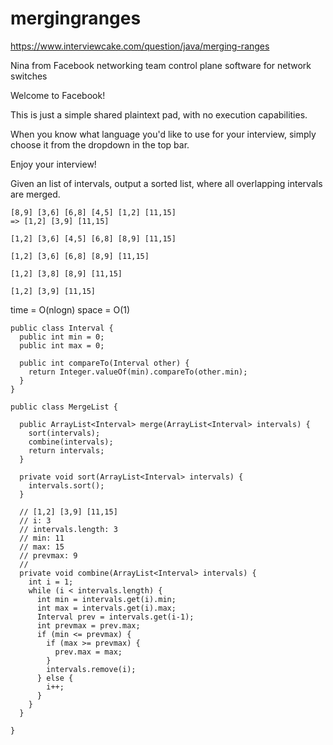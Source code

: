 # mergingranges

https://www.interviewcake.com/question/java/merging-ranges

Nina from Facebook
networking team
control plane software for network switches


Welcome to Facebook!

This is just a simple shared plaintext pad, with no execution capabilities.

When you know what language you'd like to use for your interview,
simply choose it from the dropdown in the top bar.

Enjoy your interview!

Given an list of intervals, output a sorted list, where all overlapping intervals are merged.

~~~~
[8,9] [3,6] [6,8] [4,5] [1,2] [11,15]
=> [1,2] [3,9] [11,15]

[1,2] [3,6] [4,5] [6,8] [8,9] [11,15]

[1,2] [3,6] [6,8] [8,9] [11,15]

[1,2] [3,8] [8,9] [11,15]

[1,2] [3,9] [11,15]
~~~~

time = O(nlogn)
space = O(1)

~~~~
public class Interval {
  public int min = 0;
  public int max = 0;
  
  public int compareTo(Interval other) {
    return Integer.valueOf(min).compareTo(other.min);
  }
}
  
public class MergeList {
  
  public ArrayList<Interval> merge(ArrayList<Interval> intervals) {
    sort(intervals);
    combine(intervals);
    return intervals;
  }
  
  private void sort(ArrayList<Interval> intervals) {
    intervals.sort();
  }
  
  // [1,2] [3,9] [11,15]
  // i: 3
  // intervals.length: 3
  // min: 11
  // max: 15
  // prevmax: 9
  // 
  private void combine(ArrayList<Interval> intervals) {    
    int i = 1;
    while (i < intervals.length) {
      int min = intervals.get(i).min;
      int max = intervals.get(i).max;
      Interval prev = intervals.get(i-1);
      int prevmax = prev.max;
      if (min <= prevmax) {
        if (max >= prevmax) {
          prev.max = max;
        }
        intervals.remove(i);
      } else {
        i++;
      }
    }
  }
  
}
~~~~